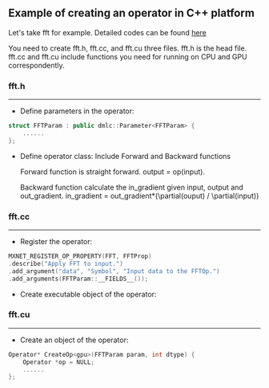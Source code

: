 ## Example of creating an operator in C++ platform
Let's take fft for example. Detailed codes can be found [here](https://github.com/shiyangdaisy/mxnet/tree/master/src/operator/tensor)

You need to create fft.h, fft.cc, and fft.cu three files. fft.h is the head file. fft.cc and fft.cu include functions you need for running on CPU and GPU correspondently.

### fft.h 
----------
* Define parameters in the operator:
```c++
struct FFTParam : public dmlc::Parameter<FFTParam> {
	......
};
```
* Define operator class: Include Forward and Backward functions

  Forward function is straight forward. output = op(input).
  
  Backward function calculate the in_gradient given input, output and out_gradient. in_gradient = out_gradient*(\partial(ouput) / \partial(input))


### fft.cc 
----------
* Register the operator:
```c++
MXNET_REGISTER_OP_PROPERTY(FFT, FFTProp)
.describe("Apply FFT to input.")
.add_argument("data", "Symbol", "Input data to the FFTOp.")
.add_arguments(FFTParam::__FIELDS__());
```
* Create executable object of the operator:

### fft.cu 
----------
* Create an object of the operator:
```c++
Operator* CreateOp<gpu>(FFTParam param, int dtype) {
    Operator *op = NULL;
    ......
};
```
